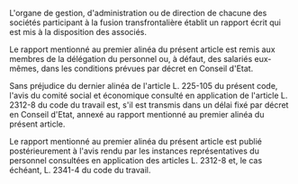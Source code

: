 L'organe de gestion, d'administration ou de direction de chacune des sociétés participant à la fusion transfrontalière établit un rapport écrit qui est mis à la disposition des associés.  

  

Le rapport mentionné au premier alinéa du présent article est remis aux membres de la délégation du personnel ou, à défaut, des salariés eux-mêmes, dans les conditions prévues par décret en Conseil d'Etat.  

  

Sans préjudice du dernier alinéa de l'article L. 225-105 du présent code, l'avis du comité social et économique consulté en application de l'article L. 2312-8 du code du travail est, s'il est transmis dans un délai fixé par décret en Conseil d'Etat, annexé au rapport mentionné au premier alinéa du présent article.  

  

Le rapport mentionné au premier alinéa du présent article est publié postérieurement à l'avis rendu par les instances représentatives du personnel consultées en application des articles L. 2312-8 et, le cas échéant, L. 2341-4 du code du travail.

